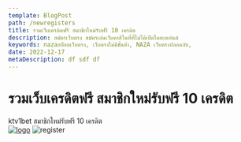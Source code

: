 ```yaml
---
template: BlogPost
path: /newregisters
title: รวมเว็บเครดิตฟรี สมาชิกใหม่รับฟรี 10 เครดิต
description: สมัครเว็บตรง สมัครเล่นเว็บคาสิโนที่ที่ไม่ได้เปิดโดยเอเย่นต์
keywords: nazaสล็อตเว็บตรง, เว็บตรงไม่มีขั้นต่ำ, NAZA เว็บตรงปลอดภัย,
date: 2022-12-17
metaDescription: df sdf df
---
```

# รวมเว็บเครดิตฟรี สมาชิกใหม่รับฟรี 10 เครดิต  
ktv1bet สมาชิกใหม่รับฟรี 10 เครดิต  
[![logo](https://rocketwin-office-c1.imgix.net/KTVBET/LOGO_WEB_/KTVBET-LOGO31.png)](https://ktv1bet.com/register?token=lA4LpW9PP73yCJTG)
![register](ttps://www.sccwiki.com/wp-content/uploads/2022/02/ปุ่มสมัครสมาชิก.png)
